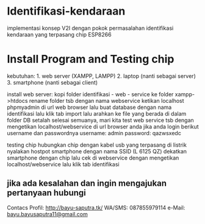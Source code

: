 # Identifikasi-kendaraan
implementasi konsep V2I dengan pokok permasalahan identifikasi kendaraan yang terpasang chip ESP8266

# Install Program and Testing chip
  kebutuhan:
    1. web server (XAMPP, LAMPP)
    2. laptop (nanti sebagai server)
    3. smartphone (nanti sebagai client)
    
  install web server:
    kopi folder identifikasi - web - service ke folder xampp->htdocs
    rename folder tsb dengan nama webservice
    ketikan localhost phpmyadmin di url web browser
    lalu buat database dengan nama identifikasi
    lalu klik tab import
    lalu arahkan ke file yang berada di dalam folder DB
    setalah selesai semuanya, mari kita test web service tsb dengan
    mengetikan localhost/webservice di url browser anda
    jika anda login berikut username dan passwordnya
    username: admin
    password: qazwsxedc
    
  testing chip
    hubungkan chip dengan kabel usb yang terpasang di listrik
    nyalakan hostpot smartphone dengan nama SSID (L 6125 QZ)
    dekatkan smartphone dengan chip
    lalu cek di webservice dengan mengetikan localhost/webservice lalu klik tab identifikasi


## jika ada kesalahan dan ingin mengajukan pertanyaan hubungi
Contacs Profil: http://bayu-saputra.tk/
WA/SMS: 087855979114
e-Mail: bayu.bayusaputra11@gmail.com
